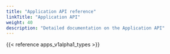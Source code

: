 ```yaml
---
title: "Application API reference"
linkTitle: "Application API"
weight: 40
description: "Detailed documentation on the Application API"
---
```


{{< reference apps_v1alpha1_types >}}
